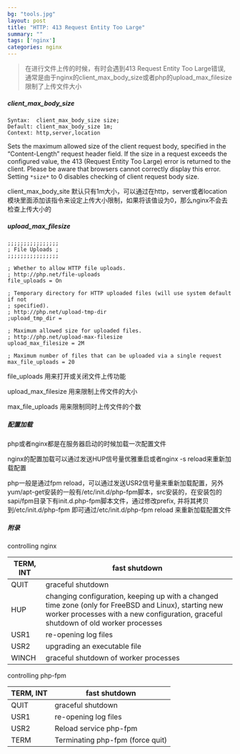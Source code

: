 ```yaml
---
bg: "tools.jpg"
layout: post
title: "HTTP: 413 Request Entity Too Large"
summary: ""
tags: ['nginx']
categories: nginx
---
```


> 在进行文件上传的时候，有时会遇到413 Request Entity Too Large错误, 通常是由于nginx的client_max_body_size或者php的upload_max_filesize限制了上传文件大小

#####  client_max_body_size

```shell
Syntax:  client_max_body_size size;
Default: client_max_body_size 1m;
Context: http,server,location
```

Sets the maximum allowed size of the client request body, specified in the “Content-Length” request header field. If the size in a request exceeds the configured value, the 413 (Request Entity Too Large) error is returned to the client. Please be aware that browsers cannot correctly display this error. Setting `*size*` to 0 disables checking of client request body size.

client_max_body_site 默认只有1m大小，可以通过在http，server或者location模块里面添加该指令来设定上传大小限制，如果将该值设为0，那么nginx不会去检查上传大小的

##### upload_max_filesize

```shell
;;;;;;;;;;;;;;;;
; File Uploads ;
;;;;;;;;;;;;;;;;

; Whether to allow HTTP file uploads.
; http://php.net/file-uploads
file_uploads = On

; Temporary directory for HTTP uploaded files (will use system default if not
; specified).
; http://php.net/upload-tmp-dir
;upload_tmp_dir =

; Maximum allowed size for uploaded files.
; http://php.net/upload-max-filesize
upload_max_filesize = 2M

; Maximum number of files that can be uploaded via a single request
max_file_uploads = 20
```

file_uploads 用来打开或关闭文件上传功能

upload_max_filesize 用来限制上传文件的大小

max_file_uploads 用来限制同时上传文件的个数

##### 配置加载

php或者nginx都是在服务器启动的时候加载一次配置文件

nginx的配置加载可以通过发送HUP信号量优雅重启或者nginx -s reload来重新加载配置

php一般是通过fpm reload，可以通过发送USR2信号量来重新加载配置，另外yum/apt-get安装的一般有/etc/init.d/php-fpm脚本，src安装的，在安装包的sapi/fpm目录下有init.d.php-fpm脚本文件，通过修改prefix, 并将其拷贝到/etc/init.d/php-fpm 即可通过/etc/init.d/php-fpm reload 来重新加载配置文件

##### 附录

controlling nginx

| TERM, INT | fast shutdown                            |
| --------- | ---------------------------------------- |
| QUIT      | graceful shutdown                        |
| HUP       | changing configuration, keeping up with a changed time zone (only for FreeBSD and Linux), starting new worker processes with a new configuration, graceful shutdown of old worker processes |
| USR1      | re-opening log files                     |
| USR2      | upgrading an executable file             |
| WINCH     | graceful shutdown of worker processes    |

controlling php-fpm

| TERM, INT | fast shutdown                    |
| --------- | -------------------------------- |
| QUIT      | graceful shutdown                |
| USR1      | re-opening log files             |
| USR2      | Reload service php-fpm           |
| TERM      | Terminating php-fpm (force quit) |
